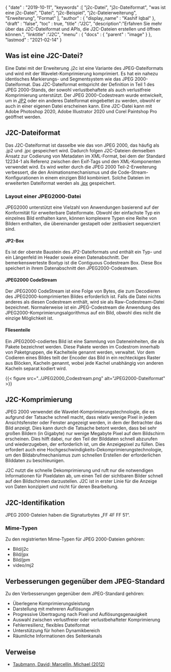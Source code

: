{
  "date" : "2019-10-11",
  "keywords" :[ "j2c-Datei", "j2c-Dateiformat", "was ist eine j2c-Datei", "Datei", "j2c-Beispiel", "j2c-Dateierweiterung", "Erweiterung", "Format" ],
  "author" : {
    "display_name" : "Kashif Iqbal"
},
  "draft" : "false",
  "toc" : true,
  "title" :"J2C",
  "description":"Erfahren Sie mehr über das J2C-Dateiformat und APIs, die J2C-Dateien erstellen und öffnen können.",
  "linktitle" :"J2C",
  "menu" : {
    "docs" : {
      "parent" : "image"
}
},
  "lastmod" : "2021-02-14"
}

## Was ist eine J2C-Datei?

Eine Datei mit der Erweiterung .j2c ist eine Variante des JPEG-Dateiformats und wird mit der Wavelet-Komprimierung komprimiert. Es hat ein nahezu identisches Markierungs- und Segmentsystem wie das JPEG 2000-Dateiformat. Das J2C-Dateiformat entspricht der Definition in Teil 1 des JPEG 2000-Stands, der sowohl verlustbehaftete als auch verlustfreie Komprimierung unterstützt. Der JPEG 2000-Codestream wurde entwickelt, um in [JP2](/de/image/jp2/) oder ein anderes Dateiformat eingebettet zu werden, obwohl er auch in einer eigenen Datei erscheinen kann. Eine J2C-Datei kann mit Adobe Photoshop 2020, Adobe Illustrator 2020 und Corel Paintshop Pro geöffnet werden.

## J2C-Dateiformat

Das J2C-Dateiformat ist dasselbe wie das von JPEG 2000, das häufig als .jp2 und .jpc gespeichert wird. Dadurch folgen J2C-Dateien demselben Ansatz zur Codierung von Metadaten im XML-Format, bei dem der Standard 12234-1 als Referenz zwischen den Exif-Tags und den XML-Komponenten verwendet wird. Es wird weiter durch die JPEG 2000 Teil-2-Erweiterung verbessert, die den Animationsmechanismus und die Code-Stream-Konfigurationen in einem einzigen Bild kombiniert. Solche Dateien im erweiterten Dateiformat werden als [.jpx](/de/image/jpx/) gespeichert.

### Layout einer JPEG2000-Datei

JPEG2000 unterstützt eine Vielzahl von Anwendungen basierend auf der Konformität für erweiterbare Dateiformate. Obwohl der einfachste Typ ein einzelnes Bild enthalten kann, können komplexere Typen eine Reihe von Bildern enthalten, die übereinander gestapelt oder zeitbasiert sequenziert sind.

#### JP2-Box
Es ist der oberste Baustein des JP2-Dateiformats und enthält ein Typ- und ein Längenfeld im Header sowie einen Datenabschnitt. Der bemerkenswerteste Boxtyp ist die Contiguous Codestream Box. Diese Box speichert in ihrem Datenabschnitt den JPEG2000-Codestream.

#### JPEG2000 CodeStream

Der JPEG2000 CodeStream ist eine Folge von Bytes, die zum Decodieren des JPEG2000-komprimierten Bildes erforderlich ist. Falls die Datei nichts anderes als diesen Codestream enthält, wird sie als Raw-Codestream-Datei bezeichnet. Normalerweise ist ein JPEG-Codestream die Anwendung des JPEG2000-Komprimierungsalgorithmus auf ein Bild, obwohl dies nicht die einzige Möglichkeit ist.

#### Fliesenteile ####

Ein JPEG2000-codiertes Bild ist eine Sammlung von Dateneinheiten, die als Pakete bezeichnet werden. Diese Pakete werden im Codestrom innerhalb von Paketgruppen, die Kachelteile genannt werden, verwaltet. Vor dem Codieren eines Bildes teilt der Encoder das Bild in ein rechteckiges Raster aus Blöcken, Kacheln genannt, wobei jede Kachel unabhängig von anderen Kacheln separat kodiert wird.

{{< figure src="../JPEG2000_Codestream.png" alt="JPEG2000-Dateiformat" >}}

## J2C-Komprimierung
JPEG 2000 verwendet die Wavelet-Komprimierungstechnologie, die es aufgrund der Tatsache schnell macht, dass relativ wenige Pixel in jedem Ansichtsfenster oder Fenster angezeigt werden, in dem der Betrachter das Bild anzeigt. Dies kann durch die Tatsache betont werden, dass bei sehr großen Bildern (in Gigabyte) nur wenige Megabyte Pixel auf dem Bildschirm erscheinen. Dies hilft dabei, nur den Teil der Bilddaten schnell abzurufen und wiederzugeben, der erforderlich ist, um die Anzeigepixel zu füllen. Dies erfordert auch eine Hochgeschwindigkeits-Dekomprimierungstechnologie, um den Bildabrufmechanismus zum schnellen Erstellen der erforderlichen Bilddaten zu beschleunigen.

J2C nutzt die schnelle Dekomprimierung und ruft nur die notwendigen Informationen für Pixeldaten ab, um einen Teil der sichtbaren Bilder schnell auf den Bildschirmen darzustellen. J2C ist in erster Linie für die Anzeige von Daten konzipiert und nicht für deren Bearbeitung.

## J2C-Identifikation
JPEG 2000-Dateien haben die Signaturbytes „FF 4F FF 51“.

### Mime-Typen
Zu den registrierten Mime-Typen für JPEG 2000-Dateien gehören:
* Bild/j2c
* Bild/jpx
* Bild/jpm
* video/mj2

## Verbesserungen gegenüber dem JPEG-Standard
Zu den Verbesserungen gegenüber dem JPEG-Standard gehören:
* Überlegene Komprimierungsleistung
* Darstellung mit mehreren Auflösungen
* Progressive Übertragung nach Pixel und Auflösungsgenauigkeit
* Auswahl zwischen verlustfreier oder verlustbehafteter Komprimierung
* Fehlerresilienz, flexibles Dateiformat
* Unterstützung für hohen Dynamikbereich
* Räumliche Informationen des Seitenkanals

## Verweise ##
* [Taubmann, David; Marcellin, Michael (2012)](https://books.google.com/books?id=y7HeBwAAQBAJ&pg=PA402)


